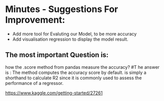 

# Minutes - Suggestions For Improvement: 

* Add more tool for Evaluting our Model, to be more accuracy
* Add visualisation regression to display the model result. 


## The most important Question is:
how the .score method from pandas measure the accuracy?
#T he answer is : 
The method computes the accuracy score by default.
is simply a shorthand to calculate R2 since it is commonly used to assess the performance of a regressor.

https://www.kaggle.com/getting-started/27261

